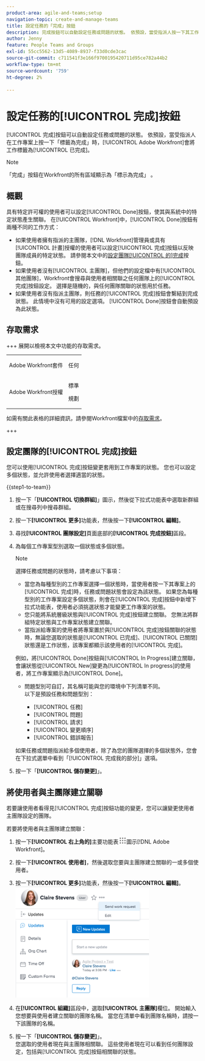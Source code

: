 ```yaml
---
product-area: agile-and-teams;setup
navigation-topic: create-and-manage-teams
title: 設定任務的「完成」按鈕
description: 完成按鈕可以自動設定任務或問題的狀態。 依預設，當受指派人按一下其工作專案上的「完成」時，Adobe Workfront會將任務標示為「已完成」。
author: Jenny
feature: People Teams and Groups
exl-id: 55cc5562-13d5-4089-8937-f33d0cde3cac
source-git-commit: c711541f3e166f9700195420711d95ce782a44b2
workflow-type: tm+mt
source-wordcount: '759'
ht-degree: 2%

---
```


# 設定任務的[!UICONTROL 完成]按鈕

[!UICONTROL 完成]按鈕可以自動設定任務或問題的狀態。 依預設，當受指派人在工作專案上按一下「標籤為完成」時，[!UICONTROL Adobe Workfront]會將工作標籤為[!UICONTROL 已完成]。

>[!NOTE]
>
>「完成」按鈕在Workfront的所有區域顯示為「標示為完成」 。

## 概觀

具有特定許可權的使用者可以設定[!UICONTROL Done]按鈕，使其與系統中的特定狀態產生關聯。 在[!UICONTROL Workfront]中，[!UICONTROL Done]按鈕有兩種不同的工作方式：

* 如果使用者擁有指派的主團隊，[!DNL Workfront]管理員或具有[!UICONTROL 計畫]授權的使用者可以設定[!UICONTROL 完成]按鈕以反映團隊成員的特定狀態。 請參閱本文中的[設定團隊[!UICONTROL 的]完成](#configure-the-uicontrol-done-button-for-a-team)按鈕。
* 如果使用者沒有[!UICONTROL 主團隊]，但他們的設定檔中有[!UICONTROL 其他團隊]，Workfront會搜尋與使用者相關聯之任何團隊上的[!UICONTROL 完成]按鈕設定。 選擇是隨機的，與任何團隊關聯的狀態用於任務。
* 如果使用者沒有指派主團隊，則任務的[!UICONTROL 完成]按鈕會繫結到完成狀態。 此情境中沒有可用的設定選項。 [!UICONTROL Done]按鈕會自動預設為此狀態。

## 存取需求

+++ 展開以檢視本文中功能的存取需求。

<table style="table-layout:auto"> 
 <col> 
 <col> 
 <tbody> 
  <tr data-mc-conditions=""> 
   <td role="rowheader"> <p>Adobe Workfront套件</p> </td> 
   <td>任何</td> 
  </tr> 
  <tr> 
   <td role="rowheader">Adobe Workfront授權</td> 
   <td>
   <p>標準</p>
   <p>規劃</p></td>
  </tr>  
 </tbody> 
</table>

如需有關此表格的詳細資訊，請參閱Workfront檔案中的[存取需求](/help/quicksilver/administration-and-setup/add-users/access-levels-and-object-permissions/access-level-requirements-in-documentation.md)。

+++

## 設定團隊的[!UICONTROL 完成]按鈕

您可以使用[!UICONTROL 完成]按鈕變更套用到工作專案的狀態。 您也可以設定多個狀態，並允許使用者選擇適當的狀態。

{{step1-to-team}}

1. 按一下「**[!UICONTROL 切換群組]**」圖示，然後從下拉式功能表中選取新群組或在搜尋列中搜尋群組。
1. 按一下&#x200B;**[!UICONTROL 更多]**&#x200B;功能表，然後按一下&#x200B;**[!UICONTROL 編輯]**。
1. 尋找&#x200B;**[!UICONTROL 團隊設定]**&#x200B;頁面底部的&#x200B;**[!UICONTROL 完成按鈕]**&#x200B;區段。

1. 為每個工作專案型別選取一個狀態或多個狀態。

   >[!NOTE]
   >
   >選擇任務或問題的狀態時，請考慮以下事項：
   >
   >* 當您為每種型別的工作專案選擇一個狀態時，當使用者按一下其專案上的[!UICONTROL 完成]時，任務或問題狀態會設定為該狀態。 如果您為每種型別的工作專案設定多個狀態，則會在[!UICONTROL 完成]按鈕中新增下拉式功能表，使用者必須挑選狀態才能變更工作專案的狀態。
   >* 您只能將系統層級狀態與[!UICONTROL 完成]按鈕建立關聯。 您無法將群組特定狀態與工作專案狀態建立關聯。
   >* 當指派給專案的使用者將專案置於與[!UICONTROL 完成]按鈕關聯的狀態時，無論您選取的狀態是[!UICONTROL 已完成]、[!UICONTROL 已關閉]狀態還是工作狀態，該專案都顯示該使用者的[!UICONTROL 完成]。
   >   
   >   
   >  例如，將[!UICONTROL Done]按鈕與[!UICONTROL In Progress]建立關聯，會讓狀態從[!UICONTROL New]變更為[!UICONTROL In progress]的使用者，將工作專案顯示為[!UICONTROL Done]。
   >   
   >* 問題型別可自訂，其名稱可能與您的環境中下列清單不同。\
   >  以下是預設任務和問題型別：
   >     
   >   * [!UICONTROL 任務]
   >   * [!UICONTROL 問題]
   >   * [!UICONTROL 請求]
   >   * [!UICONTROL 變更順序]
   >   * [!UICONTROL 錯誤報告]

   如果任務或問題指派給多個使用者，除了為您的團隊選擇的多個狀態外，您會在下拉式選單中看到「[!UICONTROL 完成我的部分]」選項。

1. 按一下「**[!UICONTROL 儲存變更]**」。

## 將使用者與主團隊建立關聯

若要讓使用者看得見[!UICONTROL 完成]按鈕功能的變更，您可以讓變更使用者主團隊設定的團隊。

若要將使用者與主團隊建立關聯：

1. 按一下&#x200B;**[!UICONTROL 右上角的]**&#x200B;主要功能表![](assets/main-menu-icon.png)圖示[!DNL Adobe Workfront]。

1. 按一下&#x200B;**[!UICONTROL 使用者]**，然後選取您要與主團隊建立關聯的一或多個使用者。
1. 按一下&#x200B;**[!UICONTROL 更多]**&#x200B;功能表，然後按一下&#x200B;**[!UICONTROL 編輯]**。\
   ![](assets/user-settings-nwe-350x291.png)

1. 在&#x200B;**[!UICONTROL 組織]**&#x200B;區段中，選取&#x200B;**[!UICONTROL 主團隊]**&#x200B;欄位。 開始輸入您想要與使用者建立關聯的團隊名稱。 當您在清單中看到團隊名稱時，請按一下該團隊的名稱。

1. 按一下「**[!UICONTROL 儲存變更]**」。\
   您選取的使用者現在與主團隊相關聯。
這些使用者現在可以看到任何團隊設定，包括與[!UICONTROL 完成]按鈕相關聯的狀態。
